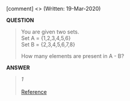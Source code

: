 [comment] <> (Written: 19-Mar-2020)

<b> QUESTION </b>
> You are given two sets. <br>
> Set A = {1,2,3,4,5,6} <br>
> Set B = {2,3,4,5,6,7,8} <br>
>
> How many elements are present in A - B?

<b> ANSWER </b>
> _1_ <br><br>
> [Reference](https://www.cs.sfu.ca/~ggbaker/zju/math/set-oper.html)

